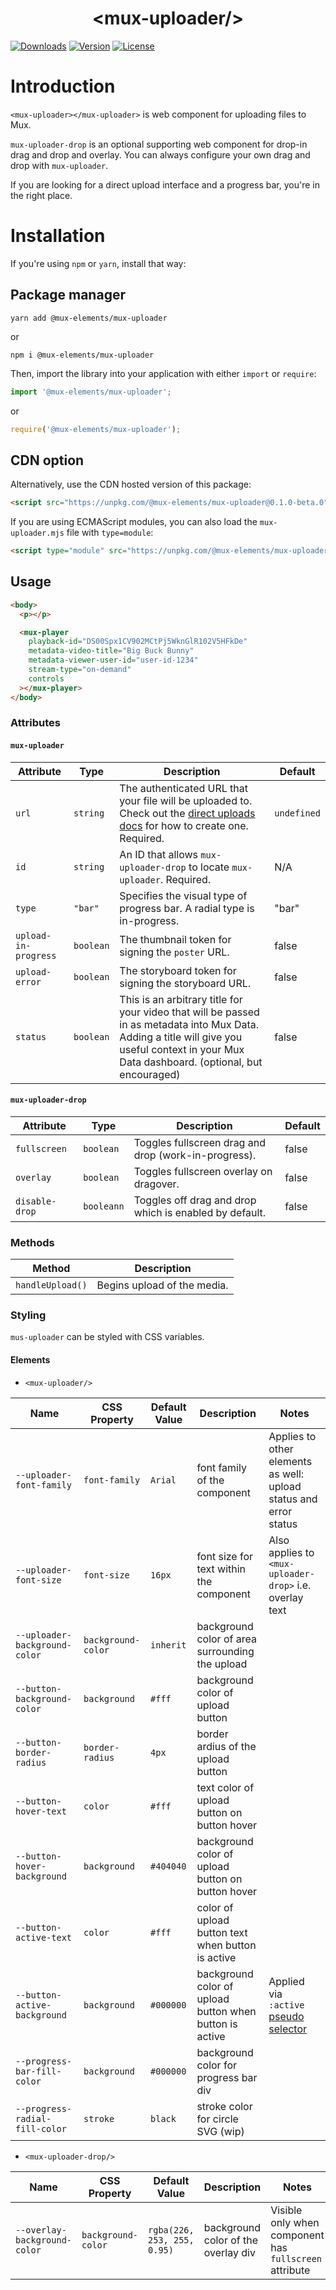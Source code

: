 <p align="center">
  <h1 align="center">&lt;mux-uploader/&gt;</h1>
  <a href="https://npmcharts.com/compare/@mux-elements/mux-uploader?interval=30"><img src="https://img.shields.io/npm/dm/@mux-elements/mux-uploader.svg?sanitize=true" alt="Downloads"></a>
    <a href="https://www.npmjs.com/package/@mux-elements/mux-uploader"><img src="https://img.shields.io/npm/v/@mux-elements/mux-uploader.svg?sanitize=true" alt="Version"></a>
    <a href="https://www.npmjs.com/package/@mux-elements/mux-uploader"><img src="https://img.shields.io/npm/l/@mux-elements/mux-uploader.svg?sanitize=true" alt="License"></a>
</p>

# Introduction

`<mux-uploader></mux-uploader>` is web component for uploading files to Mux.

`mux-uploader-drop` is an optional supporting web component for drop-in drag and drop and overlay. You can always configure your own drag and drop with `mux-uploader`.

If you are looking for a direct upload interface and a progress bar, you're in the right place.

# Installation

If you're using `npm` or `yarn`, install that way:

## Package manager

```
yarn add @mux-elements/mux-uploader
```

or

```
npm i @mux-elements/mux-uploader
```

Then, import the library into your application with either `import` or `require`:

```js
import '@mux-elements/mux-uploader';
```

or

```js
require('@mux-elements/mux-uploader');
```

## CDN option

Alternatively, use the CDN hosted version of this package:

```html
<script src="https://unpkg.com/@mux-elements/mux-uploader@0.1.0-beta.0"></script>
```

If you are using ECMAScript modules, you can also load the `mux-uploader.mjs` file with `type=module`:

```html
<script type="module" src="https://unpkg.com/@mux-elements/mux-uploader@0.1.0-beta.0/dist/mux-uploader.mjs"></script>
```

## Usage

```html
<body>
  <p></p>

  <mux-player
    playback-id="DS00Spx1CV902MCtPj5WknGlR102V5HFkDe"
    metadata-video-title="Big Buck Bunny"
    metadata-viewer-user-id="user-id-1234"
    stream-type="on-demand"
    controls
  ></mux-player>
</body>
```

### Attributes

#### `mux-uploader`

| Attribute            | Type      | Description                                                                                                                                                                                                               | Default     |
| -------------------- | --------- | ------------------------------------------------------------------------------------------------------------------------------------------------------------------------------------------------------------------------- | ----------- |
| `url`                | `string`  | The authenticated URL that your file will be uploaded to. Check out the [direct uploads docs](https://docs.mux.com/guides/video/upload-files-directly#1-create-an-authenticated-mux-url) for how to create one. Required. | `undefined` |
| `id`                 | `string`  | An ID that allows `mux-uploader-drop` to locate `mux-uploader`. Required.                                                                                                                                                 | N/A         |
| `type`               | `"bar"`   | Specifies the visual type of progress bar. A radial type is in-progress.                                                                                                                                                  | "bar"       |
| `upload-in-progress` | `boolean` | The thumbnail token for signing the `poster` URL.                                                                                                                                                                         | false       |
| `upload-error`       | `boolean` | The storyboard token for signing the storyboard URL.                                                                                                                                                                      | false       |
| `status`             | `boolean` | This is an arbitrary title for your video that will be passed in as metadata into Mux Data. Adding a title will give you useful context in your Mux Data dashboard. (optional, but encouraged)                            | false       |

#### `mux-uploader-drop`

| Attribute       | Type       | Description                                            | Default |
| --------------- | ---------- | ------------------------------------------------------ | ------- |
| `fullscreen`    | `boolean`  | Toggles fullscreen drag and drop (work-in-progress).   | false   |
| `overlay`       | `boolean`  | Toggles fullscreen overlay on dragover.                | false   |
| `disable-drop ` | `booleann` | Toggles off drag and drop which is enabled by default. | false   |

### Methods

| Method           | Description                 |
| ---------------- | --------------------------- |
| `handleUpload()` | Begins upload of the media. |

### Styling

`mus-uploader` can be styled with CSS variables.

#### Elements

- `<mux-uploader/>`

| Name                           | CSS Property       | Default Value | Description                                             | Notes                                                                                             |
| ------------------------------ | ------------------ | ------------- | ------------------------------------------------------- | ------------------------------------------------------------------------------------------------- |
| `--uploader-font-family`       | `font-family`      | `Arial`       | font family of the component                            | Applies to other elements as well: upload status and error status                                 |
| `--uploader-font-size`         | `font-size`        | `16px`        | font size for text within the component                 | Also applies to `<mux-uploader-drop>` i.e. overlay text                                           |
| `--uploader-background-color`  | `background-color` | `inherit`     | background color of area surrounding the upload         |                                                                                                   |
| `--button-background-color`    | `background`       | `#fff`        | background color of upload button                       |                                                                                                   |
| `--button-border-radius`       | `border-radius`    | `4px`         | border ardius of the upload button                      |                                                                                                   |
| `--button-hover-text`          | `color`            | `#fff`        | text color of upload button on button hover             |                                                                                                   |
| `--button-hover-background`    | `background`       | `#404040`     | background color of upload button on button hover       |                                                                                                   |
| `--button-active-text`         | `color`            | `#fff`        | color of upload button text when button is active       |                                                                                                   |
| `--button-active-background`   | `background`       | `#000000`     | background color of upload button when button is active | Applied via `:active` [pseudo selector](https://developer.mozilla.org/en-US/docs/Web/CSS/:active) |
| `--progress-bar-fill-color`    | `background`       | `#000000`     | background color for progress bar div                   |                                                                                                   |
| `--progress-radial-fill-color` | `stroke`           | `black`       | stroke color for circle SVG (wip)                       |                                                                                                   |

- `<mux-uploader-drop/>`

| Name                         | CSS Property       | Default Value               | Description                         | Notes                                                  |
| ---------------------------- | ------------------ | --------------------------- | ----------------------------------- | ------------------------------------------------------ |
| `--overlay-background-color` | `background-color` | `rgba(226, 253, 255, 0.95)` | background color of the overlay div | Visible only when component has `fullscreen` attribute |
